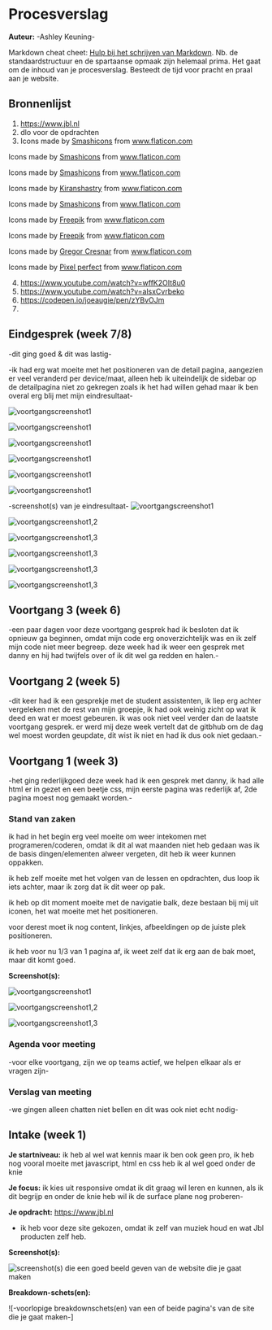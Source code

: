 # Procesverslag
**Auteur:** -Ashley Keuning-

Markdown cheat cheet: [Hulp bij het schrijven van Markdown](https://github.com/adam-p/markdown-here/wiki/Markdown-Cheatsheet). Nb. de standaardstructuur en de spartaanse opmaak zijn helemaal prima. Het gaat om de inhoud van je procesverslag. Besteedt de tijd voor pracht en praal aan je website.



## Bronnenlijst
1. https://www.jbl.nl
2. dlo voor de opdrachten
3. Icons made by <a href="https://www.flaticon.com/authors/smashicons" title="Smashicons">Smashicons</a> from <a href="https://www.flaticon.com/" title="Flaticon"> www.flaticon.com</a>

Icons made by <a href="https://www.flaticon.com/authors/smashicons" title="Smashicons">Smashicons</a> from <a href="https://www.flaticon.com/" title="Flaticon"> www.flaticon.com</a>


Icons made by <a href="https://www.flaticon.com/authors/smashicons" title="Smashicons">Smashicons</a> from <a href="https://www.flaticon.com/" title="Flaticon"> www.flaticon.com </a>

Icons made by <a href="https://www.flaticon.com/authors/kiranshastry" title="Kiranshastry">Kiranshastry</a> from <a href="https://www.flaticon.com/" title="Flaticon"> www.flaticon.com</a>

Icons made by <a href="https://www.flaticon.com/authors/smashicons" title="Smashicons">Smashicons</a> from <a href="https://www.flaticon.com/" title="Flaticon"> www.flaticon.com</a>

Icons made by <a href="https://www.flaticon.com/authors/freepik" title="Freepik">Freepik</a> from <a href="https://www.flaticon.com/" title="Flaticon"> www.flaticon.com</a>

Icons made by <a href="https://www.flaticon.com/authors/freepik" title="Freepik">Freepik</a> from <a href="https://www.flaticon.com/" title="Flaticon"> www.flaticon.com</a>

Icons made by <a href="https://www.flaticon.com/authors/gregor-cresnar" title="Gregor Cresnar">Gregor Cresnar</a> from <a href="https://www.flaticon.com/" title="Flaticon"> www.flaticon.com</a>

Icons made by <a href="https://www.flaticon.com/authors/pixel-perfect" title="Pixel perfect">Pixel perfect</a> from <a href="https://www.flaticon.com/" title="Flaticon"> www.flaticon.com</a>

4. https://www.youtube.com/watch?v=wffK2OIt8u0
5. https://www.youtube.com/watch?v=alsxCvrbeko
6. https://codepen.io/joeaugie/pen/zYBvOJm
7. 




## Eindgesprek (week 7/8)

-dit ging goed & dit was lastig-

-ik had erg wat moeite met het positioneren van de detail pagina, aangezien er veel veranderd per device/maat, alleen heb ik uiteindelijk de sidebar op de detailpagina niet zo gekregen zoals ik het had willen gehad maar ik ben overal erg blij met mijn eindresultaat-

![voortgangscreenshot1](images/detailpagina1.png) 

![voortgangscreenshot1](images/detailpagina2.png) 

![voortgangscreenshot1](images/detailpagina3.png) 

![voortgangscreenshot1](images/detailpagina4.png) 

![voortgangscreenshot1](images/detailpagina5.png) 

![voortgangscreenshot1](images/detailpagina6.png) 

-screenshot(s) van je eindresultaat-
![voortgangscreenshot1](images/eindresultaat1.png) 

![voortgangscreenshot1,2](images/eindresultaat2.png) 

![voortgangscreenshot1,3](images/eindresultaat3.png) 

![voortgangscreenshot1,3](images/eindresultaat4.png) 

![voortgangscreenshot1,3](images/eindresultaat5.png) 

![voortgangscreenshot1,3](images/eindresultaat6.png) 

## Voortgang 3 (week 6)

-een paar dagen voor deze voortgang gesprek had ik besloten dat ik opnieuw ga beginnen, omdat mijn code erg onoverzichtelijk was en ik zelf mijn code niet meer begreep. deze week had ik weer een gesprek met danny en hij had twijfels over of ik dit wel ga redden en halen.-


## Voortgang 2 (week 5)

-dit keer had ik een gesprekje met de student assistenten,
ik liep erg achter vergeleken met de rest van mijn groepje, ik had ook weinig zicht op wat ik deed en wat er moest gebeuren. ik was ook niet veel verder dan de laatste voortgang gesprek. er werd mij deze week vertelt dat de gitbhub om de dag wel moest worden geupdate, dit wist ik niet en had ik dus ook niet gedaan.-

## Voortgang 1 (week 3)
-het ging rederlijkgoed deze week had ik een gesprek met danny, ik had alle html er in gezet en een beetje css, mijn eerste pagina was rederlijk af, 2de pagina moest nog gemaakt worden.-


### Stand van zaken

ik had in het begin erg veel moeite om weer intekomen met programeren/coderen, omdat ik dit al wat maanden niet heb gedaan was ik de basis dingen/elementen alweer vergeten, dit heb ik weer kunnen oppakken.

ik heb zelf moeite met het volgen van de lessen en opdrachten, dus loop ik iets achter, maar ik zorg dat ik dit weer op pak.

ik heb op dit moment moeite met de navigatie balk, deze bestaan bij mij uit iconen, het wat moeite met het positioneren.

voor derest moet ik nog content, linkjes, afbeeldingen op de juiste plek positioneren.

ik heb voor nu 1/3 van 1 pagina af, ik weet zelf dat ik erg aan de bak moet, maar dit komt goed.


**Screenshot(s):**

![voortgangscreenshot1](images/screenshotvoortgang1.png) 

![voortgangscreenshot1,2](images/screenshotvoortgang1,2.png) 

![voortgangscreenshot1,3](images/screenshotvoortgang1,3.png) 


### Agenda voor meeting

-voor elke voortgang, zijn we op teams actief, we helpen elkaar als er vragen zijn-

### Verslag van meeting

-we gingen alleen chatten niet bellen en dit was ook niet echt nodig-



## Intake (week 1)

**Je startniveau:** ik heb al wel wat kennis maar ik ben ook geen pro, ik heb nog vooral moeite met javascript, html en css heb ik al wel goed onder de knie

**Je focus:**
ik kies uit responsive omdat ik dit graag wil leren en kunnen, als ik dit begrijp en onder de knie heb wil ik de surface plane nog proberen-

**Je opdracht:** 
https://www.jbl.nl 
- ik heb voor deze site gekozen, omdat ik zelf van muziek houd en wat Jbl producten zelf heb.


**Screenshot(s):**

![screenshot(s) die een goed beeld geven van de website die je gaat maken](images/JBL.png)




**Breakdown-schets(en):**

![-voorlopige breakdownschets(en) van een of beide pagina's van de site die je gaat maken-]